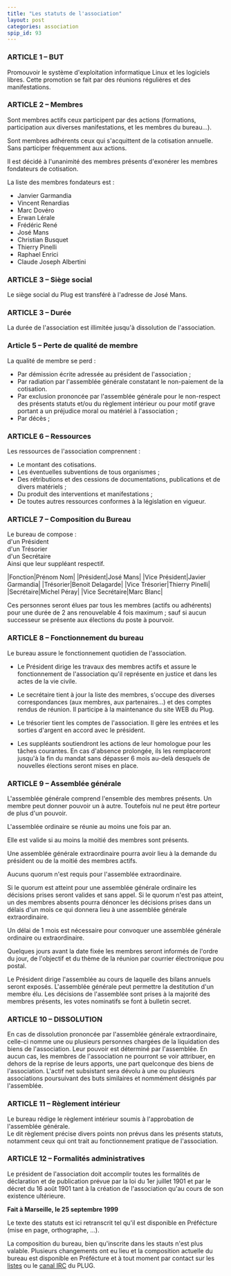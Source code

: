```yaml
---
title: "Les statuts de l'association"
layout: post
categories: association
spip_id: 93
---
```

### ARTICLE 1 – BUT ###

Promouvoir le système d'exploitation informatique Linux et les logiciels libres. Cette promotion se fait par des réunions régulières et des manifestations.

### ARTICLE 2 – Membres ###

Sont membres actifs ceux participent par des actions (formations, participation aux diverses manifestations, et les membres du bureau...).

Sont membres adhérents ceux qui s'acquittent de la cotisation annuelle. Sans participer fréquemment aux actions.

Il est décidé à l'unanimité des membres présents d'exonérer les membres fondateurs de cotisation.

La liste des membres fondateurs est :

- Janvier Garmandia
- Vincent Renardias
- Marc Dovéro
- Erwan Lérale
- Frédéric René
- José Mans
- Christian Busquet
- Thierry Pinelli
- Raphael Enrici
- Claude Joseph Albertini

### ARTICLE 3 – Siège social ###

Le siège social du Plug est transféré à l'adresse de José Mans.

### ARTICLE 3 – Durée ###

La durée de l'association est illimitée jusqu'à dissolution de l'association.

### Article 5 – Perte de qualité de membre ###

La qualité de membre se perd :
- Par démission écrite adressée au président de l'association ;
- Par radiation par l'assemblée générale constatant le non-paiement de la cotisation.
- Par exclusion prononcée par l'assemblée générale pour le non-respect des présents statuts et/ou du règlement intérieur ou pour motif grave portant a un préjudice moral ou matériel à l'association ;
- Par décès ;

### ARTICLE 6 – Ressources ###

Les ressources de l'association comprennent :
- Le montant des cotisations.
- Les éventuelles subventions de tous organismes ;
- Des rétributions et des cessions de documentations, publications et de divers matériels ;
- Du produit des interventions et manifestations ;
- De toutes autres ressources conformes à la législation en vigueur.

### ARTICLE 7 – Composition du Bureau ###

Le bureau de compose :  
d'un Président  
d'un Trésorier  
d'un Secrétaire  
Ainsi que leur suppléant respectif.

|Fonction|Prénom Nom|
|Président|José Mans|
|Vice Président|Javier Garmandia|
|Trésorier|Benoit Delagarde|
|Vice Trésorier|Thierry Pinelli|
|Secrétaire|Michel Péray|
|Vice Secrétaire|Marc Blanc|

Ces personnes seront élues par tous les membres (actifs ou adhérents) pour une durée de 2 ans renouvelable 4 fois maximum ; sauf si aucun successeur se présente aux élections du poste à pourvoir.

### ARTICLE 8 – Fonctionnement du bureau ###

Le bureau assure le fonctionnement quotidien de l'association.

- Le Président dirige les travaux des membres actifs et assure le fonctionnement de l'association qu'il représente en justice et dans les actes de la vie civile.

- Le secrétaire tient à jour la liste des membres, s'occupe des diverses correspondances (aux membres, aux partenaires...) et des comptes rendus de réunion. Il participe à la maintenance du site WEB du Plug.

- Le trésorier tient les comptes de l'association. Il gère les entrées et les sorties d'argent en accord avec le président.

- Les suppléants soutiendront les actions de leur homologue pour les tâches courantes. En cas d'absence prolongée, ils les remplaceront jusqu'à la fin du mandat sans dépasser 6 mois au-delà desquels de nouvelles élections seront mises en place.

### ARTICLE 9 – Assemblée générale ###

L'assemblée générale comprend l'ensemble des membres présents. Un membre peut donner pouvoir un à autre. Toutefois nul ne peut être porteur de plus d'un pouvoir.

L'assemblée ordinaire se réunie au moins une fois par an.

Elle est valide si au moins la moitié des membres sont présents.

Une assemblée générale extraordinaire pourra avoir lieu à la demande du président ou de la moitié des membres actifs.

Aucuns quorum n'est requis pour l'assemblée extraordinaire.

Si le quorum est atteint pour une assemblée générale ordinaire les décisions prises seront valides et sans appel. Si le quorum n'est pas atteint, un des membres absents pourra dénoncer les décisions prises dans un délais d'un mois ce qui donnera lieu à une assemblée générale extraordinaire.

Un délai de 1 mois est nécessaire pour convoquer une assemblée générale ordinaire ou extraordinaire.


Quelques jours avant la date fixée les membres seront informés de l'ordre du jour, de l'objectif et du thème de la réunion par courrier électronique pou postal.


Le Président dirige l'assemblée au cours de laquelle des bilans annuels seront exposés. L'assemblée générale peut permettre la destitution d'un membre élu. Les décisions de l'assemblée sont prises à la majorité des membres présents, les votes nominatifs se font à bulletin secret.

### ARTICLE 10 – DISSOLUTION ###

En cas de dissolution prononcée par l'assemblée générale extraordinaire, celle-ci nomme une ou plusieurs personnes chargées de la liquidation des biens de l'association. Leur pouvoir est déterminé par l'assemblée. En aucun cas, les membres de l'association ne pourront se voir attribuer, en dehors de la reprise de leurs apports, une part quelconque des biens de l'association. L'actif net subsistant sera dévolu à une ou plusieurs associations poursuivant des buts similaires et nommément désignés par l'assemblée.

### ARTICLE 11 – Règlement intérieur ###

Le bureau rédige le règlement intérieur soumis à l'approbation de l'assemblée générale.  
Le dit règlement précise divers points non prévus dans les présents statuts, notamment ceux qui ont trait au fonctionnement pratique de l'association.

### ARTICLE 12 – Formalités administratives ###

Le président de l'association doit accomplir toutes les formalités de déclaration et de publication prévue par la loi du 1er juillet 1901 et par le décret du 16 août 1901 tant à la création de l'association qu'au cours de son existence ultérieure.

**Fait à Marseille, le 25 septembre 1999**

<p class="ps">
Le texte des statuts est ici retranscrit tel qu'il est disponible en Préfécture (mise en page, orthographe, ...).

La composition du bureau, bien qu'inscrite dans les stauts n'est plus valable. Plusieurs changements ont eu lieu et la composition actuelle du bureau est disponible en Préfécture et à tout moment par contact sur les [listes](rub4) ou le [canal IRC](art16) du PLUG.
</p>